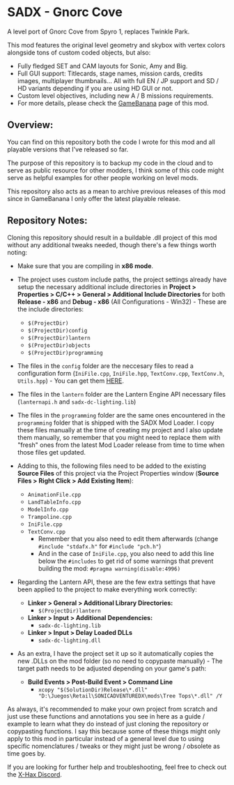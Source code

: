 # SADX - Gnorc Cove

A level port of Gnorc Cove from Spyro 1, replaces Twinkle Park.

This mod features the original level geometry and skybox with vertex colors alongside tons of custom coded objects, but also:
* Fully fledged SET and CAM layouts for Sonic, Amy and Big.
* Full GUI support: Titlecards, stage names, mission cards, credits images, multiplayer thumbnails... All with full EN / JP support and SD / HD variants depending if you are using HD GUI or not.
* Custom level objectives, including new A / B missions requirements.
* For more details, please check the [GameBanana](https://gamebanana.com/mods/433998) page of this mod.

## Overview:

You can find on this repository both the code I wrote for this mod and all playable versions that I've released so far.

The purpose of this repository is to backup my code in the cloud and to serve as public resource for other modders, I think some of this code might serve as helpful examples for other people working on level mods.

This repository also acts as a mean to archive previous releases of this mod since in GameBanana I only offer the latest playable release.

## Repository Notes:

Cloning this repository should result in a buildable .dll project of this mod without any additional tweaks needed, though there's a few things worth noting:

* Make sure that you are compiling in **x86 mode**.
* The project uses custom include paths, the project settings already have setup the necessary additional include directories in **Project > Properties > C/C++ > General > Additional Include Directories** for both **Release - x86** and **Debug - x86** (All Configurations - Win32) - These are the include directories:

  * `$(ProjectDir)`
  * `$(ProjectDir)config`
  * `$(ProjectDir)lantern`
  * `$(ProjectDir)objects`
  * `$(ProjectDir)programming`

* The files in the `config` folder are the neccesary files to read a configuration form (`IniFile.cpp`, `IniFile.hpp`, `TextConv.cpp`, `TextConv.h`, `Utils.hpp`) - You can get them [HERE](https://github.com/sonicretro/mod-loader-common/tree/master/ModLoaderCommon).

* The files in the `lantern` folder are the Lantern Engine API necessary files (`lanternapi.h` and `sadx-dc-lighting.lib`)

* The files in the `programming` folder are the same ones encountered in the `programming` folder that is shipped with the SADX Mod Loader. I copy these files manually at the time of creating my project and I also update them manually, so remember that you might need to replace them with "fresh" ones from the latest Mod Loader release from time to time when those files get updated.

* Adding to this, the following files need to be added to the existing **Source Files** of this project via the Project Properties window (**Source Files > Right Click > Add Existing Item**):
  * `AnimationFile.cpp`
  * `LandTableInfo.cpp`
  * `ModelInfo.cpp`
  * `Trampoline.cpp`
  * `IniFile.cpp`
  * `TextConv.cpp`
    * Remember that you also need to edit them afterwards (change `#include "stdafx.h"` for `#include "pch.h"`)
    * And in the case of `IniFile.cpp`, you also need to add this line below the `#includes` to get rid of some warnings that prevent building the mod: `#pragma warning(disable:4996)`

* Regarding the Lantern API, these are the few extra settings that have been applied to the project to make everything work correctly:
  * **Linker > General > Additional Library Directories:**
    * `$(ProjectDir)lantern`
  * **Linker > Input > Additional Dependencies:**
    * `sadx-dc-lighting.lib`
  * **Linker > Input > Delay Loaded DLLs**
    * `sadx-dc-lighting.dll`

* As an extra, I have the project set it up so it automatically copies the new .DLLs on the mod folder (so no need to copypaste manually) - The target path needs to be adjusted depending on your game's path:
  * **Build Events > Post-Build Event > Command Line**
    * `xcopy "$(SolutionDir)Release\*.dll" "D:\Juegos\Retail\SONICADVENTUREDX\mods\Tree Tops\*.dll" /Y`

As always, it's recommended to make your own project from scratch and just use these functions and annotations you see in here as a guide / example to learn what they do instead of just cloning the repository or copypasting functions. I say this because some of these things might only apply to this mod in particular instead of a general level due to using specific nomenclatures / tweaks or they might just be wrong / obsolete as time goes by.

If you are looking for further help and troubleshooting, feel free to check out the [X-Hax Discord](https://discord.gg/gqJCF47).
